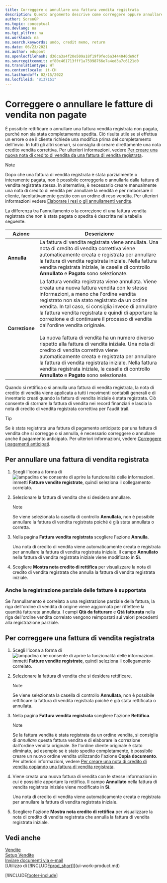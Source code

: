 ```yaml
---
title: Correggere o annullare una fattura vendita registrata
description: Questo argomento descrive come correggere oppure annullare una fattura di vendita registrata e collegarla a una nota di credito di vendita.
author: SorenGP
ms.topic: conceptual
ms.devlang: na
ms.tgt_pltfrm: na
ms.workload: na
ms.search.keywords: undo, credit memo, return
ms.date: 06/23/2021
ms.author: edupont
ms.openlocfilehash: d36ca3a4f20e509a18f19f9fec6a3444040de9df
ms.sourcegitcommit: ef80c461713fff1a75998766e7a4ed3a7c6121d0
ms.translationtype: HT
ms.contentlocale: it-CH
ms.lasthandoff: 02/15/2022
ms.locfileid: "8137151"
---
```

# <a name="correct-or-cancel-unpaid-sales-invoices"></a>Correggere o annullare le fatture di vendita non pagate

È possibile rettificare o annullare una fattura vendita registrata non pagata, purché non sia stata completamente spedita. Ciò risulta utile se si effettua un errore o se il cliente richiede una modifica prima del completamento dell'invio. In tutti gli altri scenari, si consiglia di creare direttamente una nota credito vendita correttiva. Per ulteriori informazioni, vedere [Per creare una nuova nota di credito di vendita da una fattura di vendita registrata](sales-how-process-sales-returns-cancellations.md#to-create-a-sales-credit-memo-from-a-posted-sales-invoice).  

> [!NOTE]  
> Dopo che una fattura di vendita registrata è stata parzialmente o interamente pagata, non è possibile correggerla o annullarla dalla fattura di vendita registrata stessa. In alternativa, è necessario creare manualmente una nota di credito di vendita per annullare la vendita e per rimborsare il cliente, facoltativamente gestito con un ordine di reso vendita. Per ulteriori informazioni vedere [Elaborare i resi o gli annullamenti vendite](sales-how-process-sales-returns-cancellations.md).

La differenza tra l'annullamento o la correzione di una fattura vendita registrata che non è stata pagata o spedita è descritta nella tabella seguente.

| Azione | Descrizione |
| --- | --- |
| **Annulla** |La fattura di vendita registrata viene annullata. Una nota di credito di vendita correttiva viene automaticamente creata e registrata per annullare la fattura di vendita registrata iniziale. Nella fattura vendita registrata iniziale, le caselle di controllo **Annullato** e **Pagato** sono selezionate. |
| **Correzione** |La fattura vendita registrata viene annullata. Viene creata una nuova fattura vendita con le stesse informazioni, a meno che l'ordine vendita registrato non sia stato registrato da un ordine vendita. In tal caso, si consiglia invece di annullare la fattura vendita registrata e quindi di apportare la correzione e di continuare il processo di vendita dall'ordine vendita originale. <br/><br/>La nuova fattura di vendita ha un numero diverso rispetto alla fattura di vendita iniziale. Una nota di credito di vendita correttiva viene automaticamente creata e registrata per annullare la fattura di vendita registrata iniziale. Nella fattura vendita registrata iniziale, le caselle di controllo **Annullato** e **Pagato** sono selezionate. |

Quando si rettifica o si annulla una fattura di vendita registrata, la nota di credito di vendita viene applicata a tutti i movimenti contabili generali e di inventario creati quando la fattura di vendita iniziale è stata registrata. Ciò consente di stornare la fattura di vendita nei record finanziari e lascia la nota di credito di vendita registrata correttiva per l'audit trail.  

> [!TIP]
> Se è stata registrata una fattura di pagamento anticipato per una fattura di vendita che si corregge o si annulla, è necessario correggere o annullare anche il pagamento anticipato. Per ulteriori informazioni, vedere [Correggere i pagamenti anticipati](finance-how-to-correct-prepayments.md).

## <a name="to-cancel-a-posted-sales-invoice"></a>Per annullare una fattura di vendita registrata

1. Scegli l'icona a forma di ![lampadina che consente di aprire la funzionalità delle informazioni.](media/ui-search/search_small.png "Informazioni sull'operazione che si desidera eseguire") immetti **Fatture vendite registrate**, quindi seleziona il collegamento correlato.  
2. Selezionare la fattura di vendita che si desidera annullare.

    > [!NOTE]  
    >   Se viene selezionata la casella di controllo **Annullata**, non è possibile annullare la fattura di vendita registrata poiché è già stata annullata o corretta.
3. Nella pagina **Fattura vendita registrata** scegliere l'azione **Annulla**.

    Una nota di credito di vendita viene automaticamente creata e registrata per annullare la fattura di vendita registrata iniziale. Il campo **Annullato** nella fattura di vendita registrata iniziale viene modificato in **Sì**.
4. Scegliere **Mostra nota credito di rettifica** per visualizzare la nota di credito di vendita registrata che annulla la fattura di vendita registrata iniziale.

### <a name="partial-invoice-posting-also-supported"></a>Anche la registrazione parziale delle fatture è supportata

Se l'annullamento è correlato a una registrazione parziale della fattura, la riga dell'ordine di vendita di origine viene aggiornata per riflettere la quantità fatturata annullata. I campi **Qtà da fatturare** e **Qtà fatturata** nella riga dell'ordine vendita correlato vengono reimpostati sui valori precedenti alla registrazione parziale.

## <a name="to-correct-a-posted-sales-invoice"></a>Per correggere una fattura di vendita registrata

1. Scegli l'icona a forma di ![lampadina che consente di aprire la funzionalità delle informazioni.](media/ui-search/search_small.png "Informazioni sull'operazione che si desidera eseguire") immetti **Fatture vendite registrate**, quindi seleziona il collegamento correlato.  
2. Selezionare la fattura di vendita che si desidera rettificare.

    > [!NOTE]  
    >   Se viene selezionata la casella di controllo **Annullata**, non è possibile rettificare la fattura di vendita registrata poiché è già stata rettificata o annullata.
3. Nella pagina **Fattura vendita registrata** scegliere l'azione **Rettifica**.  

    > [!NOTE]
    > Se la fattura vendita è stata registrata da un ordine vendita, si consiglia di *annullare* questa fattura vendita e di elaborare la correzione dall'ordine vendita originale. Se l'ordine cliente originale è stato eliminato, ad esempio se è stato spedito completamente, è possibile creare un nuovo ordine vendita utilizzando l'azione **Copia documento**. Per ulteriori informazioni, vedere [Per creare una nota di credito di vendita copiando una fattura di vendita registrata](sales-how-process-sales-returns-cancellations.md#to-create-a-sales-credit-memo-by-copying-a-posted-sales-invoice).
4. Viene creata una nuova fattura di vendita con le stesse informazioni in cui è possibile apportare la rettifica. Il campo **Annullato** nella fattura di vendita registrata iniziale viene modificato in **Sì**.

    Una nota di credito di vendita viene automaticamente creata e registrata per annullare la fattura di vendita registrata iniziale.
5. Scegliere l'azione **Mostra nota credito di rettifica** per visualizzare la nota di credito di vendita registrata che annulla la fattura di vendita registrata iniziale.

## <a name="see-also"></a>Vedi anche

[Vendite](sales-manage-sales.md)  
[Setup Vendite](sales-setup-sales.md)  
[Inviare documenti via e-mail](ui-how-send-documents-email.md)  
[Utilizzo di [!INCLUDE[prod_short](includes/prod_short.md)]](ui-work-product.md)


[!INCLUDE[footer-include](includes/footer-banner.md)]